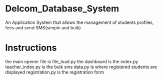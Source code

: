 # Delcom_Database_System
An Application System that allows the management of students profiles, fees and send SMS(simple and bulk)

# Instructions
the main opener file is file_load.py
the dashboard is the index.py
teacher_index.py is the bulk sms
data.py is where registered students are displayed
registration.py is the registration form
